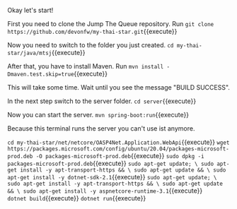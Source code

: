 Okay let's start!

First you need to clone the Jump The Queue repository.
Run `git clone https://github.com/devonfw/my-thai-star.git`{{execute}}

Now you need to switch to the folder you just created.
`cd my-thai-star/java/mtsj`{{execute}}

After that, you have to install Maven.
Run `mvn install -Dmaven.test.skip=true`{{execute}}

This will take some time. Wait until you see the message "BUILD SUCCESS".

In the next step switch to the server folder.
`cd server`{{execute}}

Now you can start the server.
`mvn spring-boot:run`{{execute}}

Because this terminal runs the server you can't use ist anymore.

`cd my-thai-star/net/netcore/OASP4Net.Application.WebApi`{{execute}}
`wget https://packages.microsoft.com/config/ubuntu/20.04/packages-microsoft-prod.deb -O packages-microsoft-prod.deb`{{execute}}
`sudo dpkg -i packages-microsoft-prod.deb`{{execute}}
`sudo apt-get update; \
  sudo apt-get install -y apt-transport-https && \
  sudo apt-get update && \
  sudo apt-get install -y dotnet-sdk-2.1`{{execute}}
`sudo apt-get update; \
  sudo apt-get install -y apt-transport-https && \
  sudo apt-get update && \
  sudo apt-get install -y aspnetcore-runtime-3.1`{{execute}}  
  `dotnet build`{{execute}}
  `dotnet run`{{execute}}
